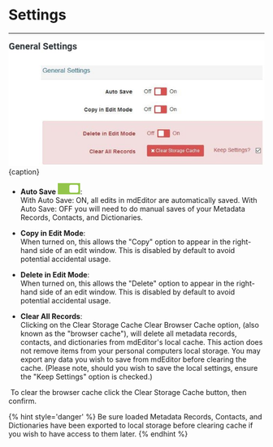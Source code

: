 # Settings

---

![General Settings Image](/assets/reference/settings/GeneralSettingsScreenshot.JPG){caption}




 - **Auto Save** ![Auto Save Switch](/assets/bullets/switch-right.png):  
 With Auto Save: ON, all edits in mdEditor are automatically saved.  With Auto Save: OFF you will need to do manual saves of your <span class="md-panel">Metadata Records</span>, <span class="md-panel">Contacts</span>, and <span class="md-panel">Dictionaries</span>. 
 
- **Copy in Edit Mode**:  
When turned on, this allows the "Copy" option to appear in the right-hand side of an edit window. This is disabled by default to avoid potential accidental usage.  

- **Delete in Edit Mode**:  
When turned on, this allows the "Delete" option to appear in the right-hand side of an edit window. This is disabled by default to avoid potential accidental usage.

- **Clear All Records**:  
Clicking on the <span class="btn btn-danger btn-sm">Clear Storage Cache</span> Clear Browser Cache option, (also known as the "browser cache"), will delete all metadata records, contacts, and dictionaries from mdEditor's local cache.  This action does not remove items from your personal computers local storage.  You may export any data you wish to save from mdEditor before clearing the cache.  (Please note, should you wish to save the local settings, ensure the "Keep Settings" option is checked.) 

&nbsp;To clear the browser cache click the <span class="btn btn-danger btn-xs"> <i class="fa fa-times"> </i> Clear Storage Cache</span> button, then confirm. 

{% hint style='danger' %}
Be sure loaded <span class="md-panel">Metadata Records</span>, <span class="md-panel">Contacts</span>, and <span class="md-panel">Dictionaries</span> have been exported to local storage before clearing cache if you wish to have access to them later.
{% endhint %}

